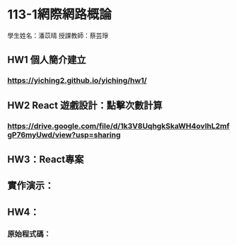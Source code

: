 # 113-1網際網路概論
學生姓名：潘苡晴
授課教師：蔡芸琤

## HW1 個人簡介建立
### https://yiching2.github.io/yiching/hw1/
## HW2 React 遊戲設計：點擊次數計算
### https://drive.google.com/file/d/1k3V8UqhgkSkaWH4ovIhL2mfgP76myUwd/view?usp=sharing
## HW3：React專案
## 實作演示：
## HW4：
### 原始程式碼：
## 
